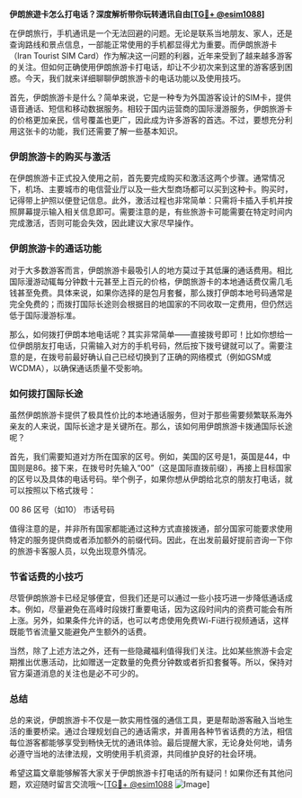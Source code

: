 **伊朗旅遊卡怎么打电话？深度解析带你玩转通讯自由[[TG💪+ @esim1088](https://t.me/s/esim1088)]**

在伊朗旅行，手机通讯是一个无法回避的问题。无论是联系当地朋友、家人，还是查询路线和景点信息，一部能正常使用的手机都显得尤为重要。而伊朗旅游卡（Iran Tourist SIM Card）作为解决这一问题的利器，近年来受到了越来越多游客的关注。但如何正确使用伊朗旅游卡打电话，却让不少初次来到这里的游客感到困惑。今天，我们就来详细聊聊伊朗旅游卡的电话功能以及使用技巧。

首先，伊朗旅游卡是什么？简单来说，它是一种专为外国游客设计的SIM卡，提供语音通话、短信和移动数据服务。相较于国内运营商的国际漫游服务，伊朗旅游卡的价格更加亲民，信号覆盖也更广，因此成为许多游客的首选。不过，要想充分利用这张卡的功能，我们还需要了解一些基本知识。

### **伊朗旅游卡的购买与激活**

在伊朗旅游卡正式投入使用之前，首先要完成购买和激活这两个步骤。通常情况下，机场、主要城市的电信营业厅以及一些大型商场都可以买到这种卡。购买时，记得带上护照以便登记信息。此外，激活过程也非常简单：只需将卡插入手机并按照屏幕提示输入相关信息即可。需要注意的是，有些旅游卡可能需要在特定时间内完成激活，否则可能会失效，因此建议大家尽早操作。

### **伊朗旅游卡的通话功能**

对于大多数游客而言，伊朗旅游卡最吸引人的地方莫过于其低廉的通话费用。相比国际漫游动辄每分钟数十元甚至上百元的价格，伊朗旅游卡的本地通话费仅需几毛钱甚至免费。具体来说，如果你选择的是包月套餐，那么拨打伊朗本地号码通常是完全免费的；而拨打国际长途则会根据目的地国家的不同收取一定费用，但仍然远低于国际漫游标准。

那么，如何拨打伊朗本地电话呢？其实非常简单——直接拨号即可！比如你想给一位伊朗朋友打电话，只需输入对方的手机号码，然后按下拨号键就可以了。需要注意的是，在拨号前最好确认自己已经切换到了正确的网络模式（例如GSM或WCDMA），以确保通话质量不受影响。

### **如何拨打国际长途**

虽然伊朗旅游卡提供了极具性价比的本地通话服务，但对于那些需要频繁联系海外亲友的人来说，国际长途才是关键所在。那么，该如何用伊朗旅游卡拨通国际长途呢？

首先，我们需要知道对方所在国家的区号。例如，美国的区号是1，英国是44，中国则是86。接下来，在拨号时先输入“00”（这是国际直拨前缀），再接上目标国家的区号以及具体的电话号码。举个例子，如果你想从伊朗给北京的朋友打电话，就可以按照以下格式拨号：

00 86 区号（如10） 市话号码

值得注意的是，并非所有国家都能通过这种方式直接拨通，部分国家可能要求使用特定的服务提供商或者添加额外的前缀代码。因此，在出发前最好提前咨询一下你的旅游卡客服人员，以免出现意外情况。

### **节省话费的小技巧**

尽管伊朗旅游卡已经足够便宜，但我们还是可以通过一些小技巧进一步降低通话成本。例如，尽量避免在高峰时段拨打重要电话，因为这段时间内的资费可能会有所上涨。另外，如果条件允许的话，也可以考虑使用免费Wi-Fi进行视频通话，这样既能节省流量又能避免产生额外的话费。

当然，除了上述方法之外，还有一些隐藏福利值得我们关注。比如某些旅游卡会定期推出优惠活动，比如赠送一定数量的免费分钟数或者折扣套餐等。所以，保持对官方渠道消息的关注也是必不可少的。

### **总结**

总的来说，伊朗旅游卡不仅是一款实用性强的通信工具，更是帮助游客融入当地生活的重要桥梁。通过合理规划自己的通话需求，并善用各种节省话费的方法，相信每位游客都能够享受到畅快无忧的通讯体验。最后提醒大家，无论身处何地，请务必遵守当地的法律法规，文明使用手机资源，共同维护良好的社会环境。

希望这篇文章能够解答大家关于伊朗旅游卡打电话的所有疑问！如果你还有其他问题，欢迎随时留言交流哦～[[TG💪+ @esim1088](https://t.me/s/esim1088) ![Image](https://i.postimg.cc/4NQfJmqS/Snipaste-2025-05-13-00-14-12.png)]